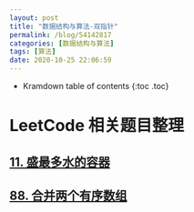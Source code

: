 ```yaml
---
layout: post
title: "数据结构与算法-双指针"
permalink: /blog/54142817
categories: [数据结构与算法]
tags: [算法]
date: 2020-10-25 22:06:59
---
```


* Kramdown table of contents
{:toc .toc}
# LeetCode 相关题目整理

## [11. 盛最多水的容器](https://leetcode-cn.com/problems/container-with-most-water/)

## [88. 合并两个有序数组](https://leetcode-cn.com/problems/merge-sorted-array/)